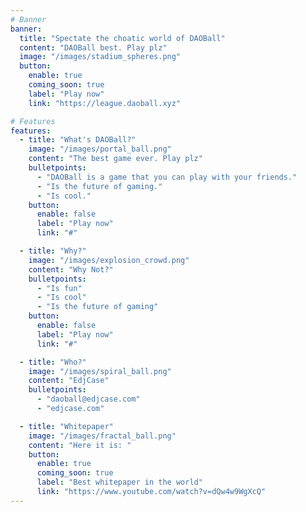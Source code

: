 ```yaml
---
# Banner
banner:
  title: "Spectate the choatic world of DAOBall"
  content: "DAOBall best. Play plz"
  image: "/images/stadium_spheres.png"
  button:
    enable: true
    coming_soon: true
    label: "Play now"
    link: "https://league.daoball.xyz"

# Features
features:
  - title: "What's DAOBall?"
    image: "/images/portal_ball.png"
    content: "The best game ever. Play plz"
    bulletpoints:
      - "DAOBall is a game that you can play with your friends."
      - "Is the future of gaming."
      - "Is cool."
    button:
      enable: false
      label: "Play now"
      link: "#"

  - title: "Why?"
    image: "/images/explosion_crowd.png"
    content: "Why Not?"
    bulletpoints:
      - "Is fun"
      - "Is cool"
      - "Is the future of gaming"
    button:
      enable: false
      label: "Play now"
      link: "#"

  - title: "Who?"
    image: "/images/spiral_ball.png"
    content: "EdjCase"
    bulletpoints:
      - "daoball@edjcase.com"
      - "edjcase.com"

  - title: "Whitepaper"
    image: "/images/fractal_ball.png"
    content: "Here it is: "
    button:
      enable: true
      coming_soon: true
      label: "Best whitepaper in the world"
      link: "https://www.youtube.com/watch?v=dQw4w9WgXcQ"
---
```

